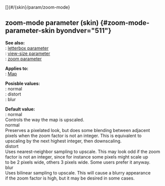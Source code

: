 []{#/{skin}/param/zoom-mode}    
## zoom-mode parameter (skin) {#zoom-mode-parameter-skin byondver="511"}    
**See also:**    
:   [letterbox parameter](/ref/%7Bskin%7D/param/letterbox)    
:   [view-size parameter](/ref/%7Bskin%7D/param/view-size)    
:   [zoom parameter](/ref/%7Bskin%7D/param/zoom)    
<!-- -->    
**Applies to:**    
:   [Map](/ref/%7Bskin%7D/control/map)    
<!-- -->    
**Posisble values:**    
:   normal    
:   distort    
:   blur    
<!-- -->    
**Default value:**    
:   normal    
Controls the way the map is upscaled.    
normal    
Preserves a pixelated look, but does some blending between adjacent    
pixels when the zoom factor is not an integer. This is equivalent to    
upscaling by the next highest integer, then downscaling.    
distort    
Uses nearest-neighbor sampling to upscale. This may look odd if the zoom    
factor is not an integer, since for instance some pixels might scale up    
to be 2 pixels wide, others 3 pixels wide. Some users prefer it anyway.    
blur    
Uses bilinear sampling to upscale. This will cause a blurry appearance    
if the zoom factor is high, but it may be desired in some cases.  